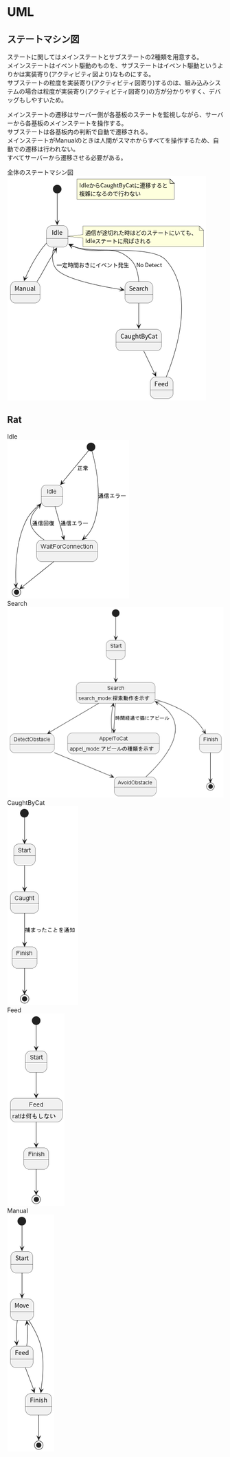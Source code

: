 # UML
## ステートマシン図
ステートに関してはメインステートとサブステートの2種類を用意する。  
メインステートはイベント駆動のものを、サブステートはイベント駆動というよりかは実装寄り(アクティビティ図より)なものにする。  
サブステートの粒度を実装寄り(アクティビティ図寄り)するのは、組み込みシステムの場合は粒度が実装寄り(アクティビティ図寄り)の方が分かりやすく、デバッグもしやすいため。  

メインステートの遷移はサーバー側が各基板のステートを監視しながら、サーバーから各基板のメインステートを操作する。  
サブステートは各基板内の判断で自動で遷移される。  
メインステートがManualのときは人間がスマホからすべてを操作するため、自動での遷移は行われない。  
すべてサーバーから遷移させる必要がある。  

全体のステートマシン図  
![state_machine_all](./uml/out/state_machine/all/all.png)  

## Rat
Idle  
![Idle](./uml/out/state_machine/rat/sub_state_idle/sub_state_idle.png)  
Search  
![Search](./uml/out/state_machine/rat/sub_state_search/sub_state_search.png)  
CaughtByCat  
![CaughtByCat](./uml/out/state_machine/rat/sub_state_caught_by_cat/sub_state_caught_by_cat.png)  
Feed  
![Feed](./uml/out/state_machine/rat/sub_state_feed/sub_state_feed.png)  
Manual  
![Manual](./uml/out/state_machine/rat/sub_state_manual/sub_state_manual.png)
